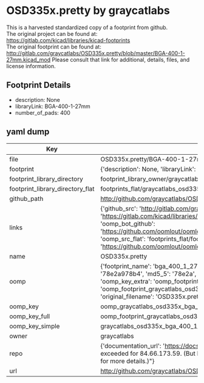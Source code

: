 # OSD335x.pretty by graycatlabs  
This is a harvested standardized copy of a footprint from github.  
The original project can be found at:  
https://gitlab.com/kicad/libraries/kicad-footprints  
The original footprint can be found at:
http://gitlab.com/graycatlabs/OSD335x.pretty/blob/master/BGA-400-1-27mm.kicad_mod
Please consult that link for additional, details, files, and license information.  
## Footprint Details
* description: None  
* libraryLink: BGA-400-1-27mm  
* number_of_pads: 400  
## yaml dump  
| Key | Value |  
| --- | --- |  
| file | OSD335x.pretty/BGA-400-1-27mm.kicad_mod |  
| footprint | {'description': None, 'libraryLink': 'BGA-400-1-27mm', 'number_of_pads': 400} |  
| footprint_library_directory | footprint_library_owner/graycatlabs_OSD335x.pretty |  
| footprint_library_directory_flat | footprints_flat/graycatlabs_osd335x_bga_400_1_27mm/working |  
| github_path | http://github.com/graycatlabs/OSD335x.pretty/blob/master/BGA-400-1-27mm.kicad_mod |  
| links | {'github_src': 'http://gitlab.com/graycatlabs/OSD335x.pretty/blob/master/BGA-400-1-27mm.kicad_mod', 'github_src_repo': 'https://gitlab.com/kicad/libraries/kicad-footprints', 'oomp_bot': 'footprints/graycatlabs_osd335x_bga_400_1_27mm/working', 'oomp_bot_github': 'https://github.com/oomlout/oomlout_oomp_footprint_bot/tree/main/footprints/graycatlabs_osd335x_bga_400_1_27mm/working', 'oomp_src_flat': 'footprints_flat/footprints_flat/graycatlabs_osd335x_bga_400_1_27mm/working', 'oomp_src_flat_github': 'https://github.com/oomlout/oomlout_oomp_footprint_src/tree/main/footprints_flat/graycatlabs_osd335x_bga_400_1_27mm/working'} |  
| name | OSD335x.pretty |  
| oomp | {'footprint_name': 'bga_400_1_27mm', 'library_name': 'osd335x', 'md5': '78e2a978b49f9cb39754597e0a819645', 'md5_10': '78e2a978b4', 'md5_5': '78e2a', 'md5_6': '78e2a9', 'oomp_key': 'oomp_graycatlabs_osd335x_bga_400_1_27mm', 'oomp_key_extra': 'oomp_footprint_graycatlabs_osd335x_bga_400_1_27mm', 'oomp_key_full': 'oomp_footprint_graycatlabs_osd335x_bga_400_1_27mm_78e2a9', 'oomp_key_simple': 'graycatlabs_osd335x_bga_400_1_27mm', 'original_filename': 'OSD335x.pretty/BGA-400-1-27mm.kicad_mod', 'owner_name': 'graycatlabs'} |  
| oomp_key | oomp_graycatlabs_osd335x_bga_400_1_27mm |  
| oomp_key_full | oomp_footprint_graycatlabs_osd335x_bga_400_1_27mm |  
| oomp_key_simple | graycatlabs_osd335x_bga_400_1_27mm |  
| owner | graycatlabs |  
| repo | {'documentation_url': 'https://docs.github.com/rest/overview/resources-in-the-rest-api#rate-limiting', 'message': "API rate limit exceeded for 84.66.173.59. (But here's the good news: Authenticated requests get a higher rate limit. Check out the documentation for more details.)"} |  
| url | http://github.com/graycatlabs/OSD335x.pretty |  

